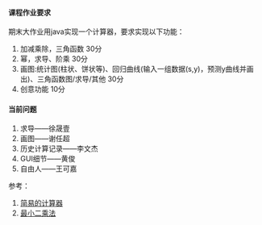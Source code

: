 #### 课程作业要求
期末大作业用java实现一个计算器，要求实现以下功能：
1. 加减乘除，三角函数 30分
2. 幂，求导、阶乘 30分
3. 画图:统计图(柱状、饼状等)、回归曲线(输入一组数据(s,y)，预测y曲线并画出)、三角函数图/求导/其他 30分
4. 创意功能 10分

#### 当前问题
1. 求导——徐晟壹
2. 画图——谢任超
3. 历史计算记录——李文杰
4. GUI细节——黄俊
5. 自由人——王可嘉

参考：
1. [简易的计算器](https://blog.csdn.net/purple_heart520/article/details/106473789)
2. [最小二乘法](https://www.bilibili.com/video/BV1Cw411x71F?spm_id_from=333.788.recommend_more_video.1&vd_source=2aa5befacc71657d9a9bf880dc777f6d)
